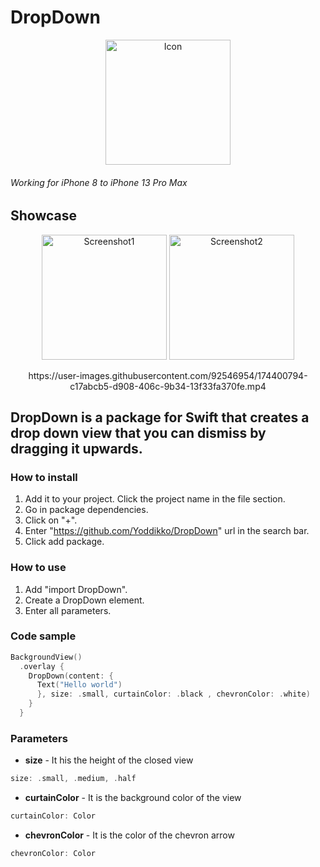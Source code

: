 # DropDown

<p align="center">
  <img style="text-align:center;" width="200" alt="Icon" src="https://user-images.githubusercontent.com/92546954/174389966-83dc6fba-6ad0-4d07-9c90-77c05bf48559.png">
</p>

######  Working for iPhone 8 to iPhone 13 Pro Max

## Showcase

<p align="center">
   <img style="text-align:center;" width="200" alt="Screenshot1" src="https://user-images.githubusercontent.com/92546954/174400591-3a9e8e64-8e40-4ee6-827a-5a52ca22a0d7.png">
     <img style="text-align:center;" width="200" alt="Screenshot2" src="https://user-images.githubusercontent.com/92546954/174400587-be18202e-4be6-438b-a714-a9ca64872b37.png">
</p>

<p align="center">
https://user-images.githubusercontent.com/92546954/174400794-c17abcb5-d908-406c-9b34-13f33fa370fe.mp4
</p>


##  DropDown is a package for Swift that creates a drop down view that you can dismiss by dragging it upwards.

### How to install 
1. Add it to your project. Click the project name in the file section.
2. Go in package dependencies.
3. Click on "+".
4. Enter "https://github.com/Yoddikko/DropDown" url in the search bar.
5. Click add package.

### How to use 
1. Add "import DropDown".
2. Create a DropDown element.
3. Enter all parameters.

### Code sample

```swift
BackgroundView()
  .overlay {
    DropDown(content: {
      Text("Hello world")
      }, size: .small, curtainColor: .black , chevronColor: .white)
    }
  }
```

### Parameters
- <b>size</b> -
It his the height of the closed view
```swift
size: .small, .medium, .half
```

- <b>curtainColor</b> -
It is the background color of the view
```swift
curtainColor: Color
```
- <b>chevronColor</b> -
It is the color of the chevron arrow
```swift
chevronColor: Color
```
